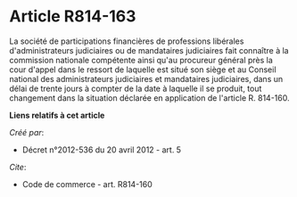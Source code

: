 # Article R814-163

La société de participations financières de professions libérales d'administrateurs judiciaires ou de mandataires judiciaires
fait connaître à la commission nationale compétente ainsi qu'au procureur général près la cour d'appel dans le ressort de
laquelle est situé son siège et au Conseil national des administrateurs judiciaires et mandataires judiciaires, dans un délai
de trente jours à compter de la date à laquelle il se produit, tout changement dans la situation déclarée en application de
l'article R. 814-160.

**Liens relatifs à cet article**

_Créé par_:

  - Décret n°2012-536 du 20 avril 2012 - art. 5

_Cite_:

  - Code de commerce - art. R814-160
